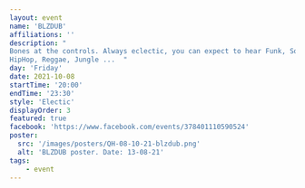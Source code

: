 ```yaml
---
layout: event
name: 'BLZDUB'
affiliations: ''
description: "
Bones at the controls. Always eclectic, you can expect to hear Funk, Soul, 
HipHop, Reggae, Jungle ...  "
day: 'Friday'
date: 2021-10-08
startTime: '20:00'
endTime: '23:30'
style: 'Electic'
displayOrder: 3
featured: true
facebook: 'https://www.facebook.com/events/378401110590524'
poster:
  src: '/images/posters/QH-08-10-21-blzdub.png'
  alt: 'BLZDUB poster. Date: 13-08-21'
tags:
    - event
---
```

